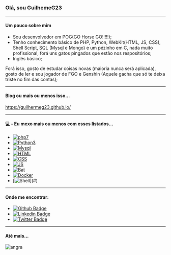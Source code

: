 ### Olá, sou GuilhemeG23

___

#### Um pouco sobre mim

* Sou desenvolvedor em POG(GO Horse GO!!!!!);
* Tenho conhecimento básico de PHP, Python, WebKit(HTML, JS, CSS), Shell Script, SQL (Mysql e Mongo) e um pézinho em C, nada muito profissional, forá uns gatos pingados que estão nos respositórios;
* Inglês básico;

Forá isso, gosto de estudar coisas novas (maioria nunca será aplicada), gosto de ler e sou jogador de FGO e Genshin (Aquele gacha que só te deixa triste no fim das contas);

___

#### Blog ou mais ou menos isso...

https://guilhermeg23.github.io/

___

#### 💻 - Eu mexo mais ou menos com esses listados...

* [![php7](https://img.shields.io/static/v1?label=PHP&message=7&color=purple)](#)
* [![Python3](https://img.shields.io/static/v1?label=Python&message=3&color=blue)](#)
* [![Mysql](https://img.shields.io/static/v1?label=Mysql&message=5.6&color=green)](#)
* [![HTML](https://img.shields.io/static/v1?label=HTML&message=5&color=red)](#)
* [![CSS](https://img.shields.io/static/v1?label=CSS&message=3&color=pink)](#)
* [![JS](https://img.shields.io/static/v1?label=JavaScript&message=X&color=yellow)](#)
* [![Bat](https://img.shields.io/static/v1?label=BAT&message=X&color=gray)](#)
* [![Docker](https://img.shields.io/static/v1?label=Docker&message=X&color=blue)](#)
* [![Shell](https://img.shields.io/static/v1?label=Shell&message=X&color=**)](#)

___

#### Onde me encontrar:

* [![Github Badge](https://img.shields.io/badge/-Github-000?style=flat-square&logo=Github&logoColor=white&link=https://github.com/guilhermeG23)](https://github.com/guilhermeG23/)
* [![Linkedin Badge](https://img.shields.io/badge/-LinkedIn-blue?style=flat-square&logo=Linkedin&logoColor=white&link=https://www.linkedin.com/in/guilherme-rodrigo-brechot-544a131b4/)](https://www.linkedin.com/in/guilherme-rodrigo-brechot-544a131b4/)
* [![Twitter Badge](https://img.shields.io/badge/-Twitter-1ca0f1?style=flat-square&labelColor=1ca0f1&logo=twitter&logoColor=white&link=https://twitter.com/GuilhermeTIB)](https://twitter.com/GuilhermeTIB)

____

#### Até mais...

![angra](https://static.wikia.nocookie.net/fategrandorder/images/6/63/Figure_107.png/revision/latest/top-crop/width/300/height/300?cb=20200331195954)
